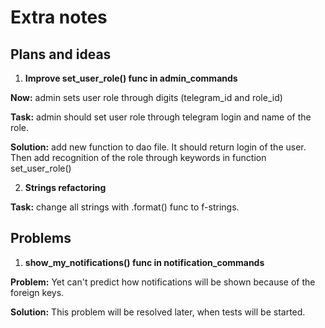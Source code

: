 # Extra notes
## Plans and ideas
1. **Improve set_user_role() func in admin_commands**

**Now:** admin sets user role through digits (telegram_id and role_id)

**Task:** admin should set user role through telegram login and name of the role.

**Solution:** add new function to dao file. It should return login of the user.
Then add recognition of the role through keywords in function set_user_role()

2. **Strings refactoring**

**Task:** change all strings with .format() func to f-strings.

## Problems
1. **show_my_notifications() func in notification_commands**

**Problem:** Yet can't predict how notifications will be shown because of the foreign keys.

**Solution:** This problem will be resolved later, when tests will be started.